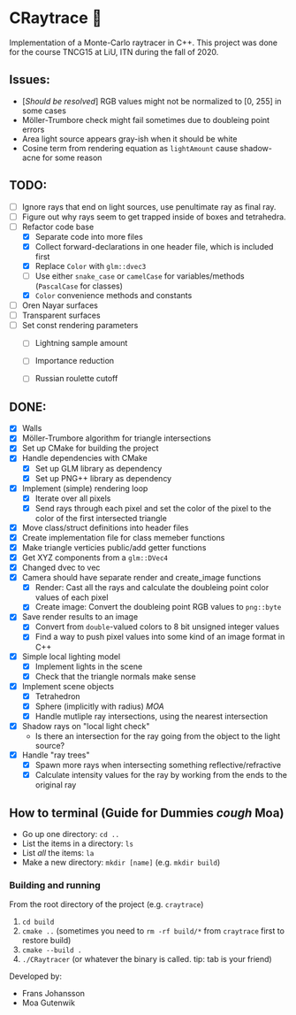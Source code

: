 # CRaytrace 🔭
Implementation of a Monte-Carlo raytracer in C++. This project was done for the course TNCG15 at LiU, ITN during the fall of 2020.

## Issues:
- [*Should be resolved*] RGB values might not be normalized to [0, 255] in some cases
- Möller-Trumbore check might fail sometimes due to doubleing point errors 
- Area light source appears gray-ish when it should be white
- Cosine term from rendering equation as `lightAmount` cause shadow-acne for some reason

## TODO:
- [ ] Ignore rays that end on light sources, use penultimate ray as final ray.
- [ ] Figure out why rays seem to get trapped inside of boxes and tetrahedra.
- [ ] Refactor code base
  - [x] Separate code into more files
  - [x] Collect forward-declarations in one header file, which is included first
  - [x] Replace `Color` with `glm::dvec3`
  - [ ] Use either `snake_case` or `camelCase` for variables/methods (`PascalCase` for classes)
  - [x] `Color` convenience methods and constants
- [ ] Oren Nayar surfaces
- [ ] Transparent surfaces
- [ ] Set const rendering parameters
  - [ ] Lightning sample amount
  - [ ] Importance reduction 
  - [ ] Russian roulette cutoff


## DONE:
- [x] Walls
- [x] Möller-Trumbore algorithm for triangle intersections
- [x] Set up CMake for building the project
- [x] Handle dependencies with CMake
  - [x] Set up GLM library as dependency
  - [x] Set up PNG++ library as dependency
- [x] Implement (simple) rendering loop
  - [x] Iterate over all pixels
  - [x] Send rays through each pixel and set the color of the pixel to the color of the first intersected triangle
- [x] Move class/struct definitions into header files
- [x] Create implementation file for class memeber functions
- [x] Make triangle verticies public/add getter functions
- [x] Get XYZ components from a `glm::DVec4`
- [x] Changed dvec to vec
- [x] Camera should have separate render and create_image functions
  - [x] Render: Cast all the rays and calculate the doubleing point color values of each pixel
  - [x] Create image: Convert the doubleing point RGB values to `png::byte`
- [x] Save render results to an image
  - [x] Convert from `double`-valued colors to 8 bit unsigned integer values
  - [x] Find a way to push pixel values into some kind of an image format in C++
- [x] Simple local lighting model
  - [x] Implement lights in the scene
  - [x] Check that the triangle normals make sense
- [x] Implement scene objects
  - [x] Tetrahedron
  - [x] Sphere (implicitly with radius) *MOA*
  - [x] Handle mutliple ray intersections, using the nearest intersection
- [x] Shadow rays on "local light check"
  - Is there an intersection for the ray going from the object to the light source?
- [x] Handle "ray trees"
  - [x] Spawn more rays when intersecting something reflective/refractive
  - [x] Calculate intensity values for the ray by working from the ends to the original ray

## How to terminal (Guide for Dummies *cough* Moa)
- Go up one directory: `cd ..`
- List the items in a directory: `ls`
- List *all* the items: `la`
- Make a new directory: `mkdir [name]` (e.g. `mkdir build`)

### Building and running
From the root directory of the project (e.g. `craytrace`)
1. `cd build`
2. `cmake ..` (sometimes you need to `rm -rf build/*` from `craytrace` first to restore build)
3. `cmake --build .`
4. `./CRaytracer` (or whatever the binary is called. tip: tab is your friend)

Developed by:
- Frans Johansson
- Moa Gutenwik
